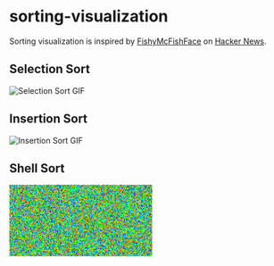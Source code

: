# sorting-visualization

Sorting visualization is inspired by [FishyMcFishFace](https://imgur.com/t/rainbow/RM3wl) on [Hacker News](https://news.ycombinator.com/item?id=15423202).

## Selection Sort

![Selection Sort GIF](gifs/selection.gif)

## Insertion Sort

![Insertion Sort GIF](gifs/insertion.gif)

## Shell Sort

![Shell Sort GIF](gifs/shell.gif)